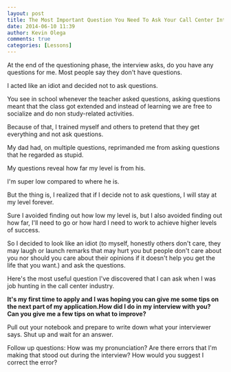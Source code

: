 ```yaml
---
layout: post
title: The Most Important Question You Need To Ask Your Call Center Interviewer
date: 2014-06-10 11:39
author: Kevin Olega
comments: true
categories: [Lessons]
---
```

At the end of the questioning phase, the interview asks, do you have any questions for me. Most people say they don't have questions. 

I acted like an idiot and decided not to ask questions. 

You see in school whenever the teacher asked questions, asking questions meant that the class got extended and instead of learning we are free to socialize and do non study-related activities. 

Because of that, I trained myself and others to pretend that they get everything and not ask questions. 

My dad had, on multiple questions, reprimanded me from asking questions that he regarded as stupid. 

My questions reveal how far my level is from his. 

I'm super low compared to where he is. 

But the thing is, I realized that if I decide not to ask questions, I will stay at my level forever. 

Sure I avoided finding out how low my level is, but I also avoided finding out how far, I'll need to go or how hard I need to work to achieve higher levels of success. 

So I decided to look like an idiot (to myself, honestly others don't care, they may laugh or launch remarks that may hurt you but people don't care about you nor should you care about their opinions if it doesn't help you get the life that you want.) and ask the questions.

Here's the most useful question I've discovered that I can ask when I was job hunting in the call center industry.

**It's my first time to apply and I was hoping you can give me some tips on the next part of my application.How did I do in my interview with you? Can you give me a few tips on what to improve?**

Pull out your notebook and prepare to write down what your interviewer says. Shut up and wait for an answer.

Follow up questions:
How was my pronunciation?
Are there errors that I'm making that stood out during the interview?
How would you suggest I correct the error?
